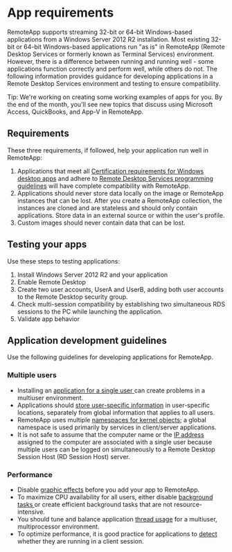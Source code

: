 
<properties 
    pageTitle="App requirements for RemoteApp"
    description="Learn about the requirements for apps that you want to use in RemoteApp" 
    services="remoteapp" 
    solutions="" documentationCenter="" 
    authors="lizap" 
    manager="mbaldwin" />

<tags 
    ms.service="remoteapp" 
    ms.workload="compute" 
    ms.tgt_pltfrm="na" 
    ms.devlang="na" 
    ms.topic="article" 
    ms.date="05/28/2015" 
    ms.author="elizapo" />



# App requirements
RemoteApp supports streaming 32-bit or 64-bit Windows-based applications from a Windows Server 2012 R2 installation. Most existing 32-bit or 64-bit Windows-based applications run "as is" in RemoteApp (Remote Desktop Services or formerly known as Terminal Services) environment. However, there is a difference between running and running well - some applications function correctly and perform well, while others do not. The following information provides guidance for developing applications in a Remote Desktop Services environment and testing to ensure compatibility.

Tip: We're working on creating some working examples of apps for you. By the end of the month, you'll see new topics that discuss using Microsoft Access, QuickBooks, and App-V in RemoteApp.

## Requirements
These three requirements, if followed, help your application run well in RemoteApp: 

1.	Applications that meet all [Certification requirements for Windows desktop apps](https://msdn.microsoft.com/library/windows/desktop/hh749939.aspx) and adhere to [Remote Desktop Services programming guidelines](https://msdn.microsoft.com/library/aa383490.aspx) will have complete compatibility with RemoteApp. 
2.	Applications should never store data locally on the image or RemoteApp instances that can be lost.  After you create a RemoteApp collection, the instances are cloned and are stateless and should only contain applications. Store data in an external source or within the user's profile. 
3.	Custom images should never contain data that can be lost.  

## Testing your apps
Use these steps to testing applications:

1.	Install Windows Server 2012 R2 and your application
2.	Enable Remote Desktop
3.	Create two user accounts, UserA and UserB, adding both user accounts to the Remote Desktop security group. 
4.	Check multi-session compatibility by establishing two simultaneous RDS sessions to the PC while launching the application.
5.	Validate app behavior

## Application development guidelines
Use the following guidelines for developing applications for RemoteApp. 

### Multiple users
 
- Installing an [application for a single user ](https://msdn.microsoft.com/library/aa380661.aspx)can create problems in a multiuser environment. 
- Applications should [store user-specific information](https://msdn.microsoft.com/library/aa383452.aspx) in user-specific locations, separately from global information that applies to all users. 
- RemoteApp uses multiple [namespaces for kernel objects](https://msdn.microsoft.com/library/aa382954.aspx); a global namespace is used primarily by services in client/server applications. 
- It is not safe to assume that the computer name or the [IP address](https://msdn.microsoft.com/library/aa382942.aspx) assigned to the computer are associated with a single user because multiple users can be logged on simultaneously to a Remote Desktop Session Host (RD Session Host) server. 

### Performance
- Disable [graphic effects](https://msdn.microsoft.com/library/aa380822.aspx) before you add your app to RemoteApp.
- To maximize CPU availability for all users, either disable [background tasks ](https://msdn.microsoft.com/library/aa380665.aspx) or create efficient background tasks that are not resource-intensive. 
- You should tune and balance application [thread usage](https://msdn.microsoft.com/library/aa383520.aspx) for a multiuser, multiprocessor environment.
- To optimize performance, it is good practice for applications to [detect](https://msdn.microsoft.com/library/aa380798.aspx) whether they are running in a client session. 
 
